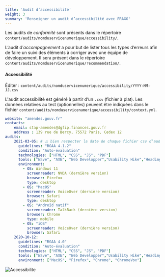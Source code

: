 ```yaml
---
title: 'Audit d’accessibilité'
weight: 3
summary: 'Renseigner un audit d’accessibilité avec FRAGO'
---
```


Les audits de *conformité* sont présents dans le répertoire `content/audits/nomduservicenumerique/accessibility/`.

L’audit d’*accompagnement* a pour but de lister tous les types d’erreurs afin de faire un suivi des éléments à corriger avec une équipe de développement. Il sera présent dans le répertoire `content/audits/nomduservicenumerique/recommendation/`.

#### Accessibilité

Éditer : `content/audits/nomduservicenumerique/accessibility/YYYY-MM-JJ.csv`

L'audit accessibilité est généré à partir d‘un `.csv` (fichier à plat). Les données relatives au test (optionnelles) peuvent être indiquées dans le fichier `content/audits/nomduservicenumerique/accessibility/context.yml`.

```yaml
website: "amendes.gouv.fr"
contacts:
    email: stap-amendes@dgfip.finances.gouv.fr
    address : 139 rue de Bercy, 75572 Paris, Cedex 12
audits:
    2021-03-05: # ⚠️ bien respecter la date de chaque fichier csv d’audit déjà présent dans `content/audits/nomduservicenumerique/accessibility/`
      guidelines: "RGAA 4.1.2"
      condition: "Auto-évaluation"
      technologies: ["HTML", "CSS", "JS", "PDF"]
      tools: ["Wave", "AXE", "Web Developper","Usability Hike","Heading Maps"]
      environment:
        - OS: Windows 11
          screenreader: NVDA (dernière version)
          browser: Firefox
          type: desktop
        - OS: "MacOS"
          screenreader: VoiceOver (dernière version)
          browser: Safari
          type: desktop
        - OS: "Androïd natif"
          screenreader: TalkBack (dernière version)
          browser: Chrome
          type: mobile
        - OS: "iOS"
          screenreader: VoiceOver (dernière version)
          browser: Safari
    2020-10-12:
      guidelines: "RGAA 4.0"
      condition: "Auto-évaluation"
      technologies: ["HTML", "CSS", "JS", "PDF"]
      tools: ["Wave", "AXE", "Web Developper","Usability Hike","Heading Maps"]
      environment: ["MacOS", "Firefox", "Chrome", "ChromeVox"]
```

![Accessibilite](/frago/images/accessibilite.png)
